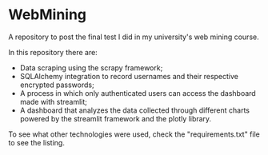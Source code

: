 # WebMining
A repository to post the final test I did in my university's web mining course.

In this repository there are:
- Data scraping using the scrapy framework;
- SQLAlchemy integration to record usernames and their respective encrypted passwords;
- A process in which only authenticated users can access the dashboard made with streamlit;
- A dashboard that analyzes the data collected through different charts powered by the streamlit framework and the plotly library.

To see what other technologies were used, check the "requirements.txt" file to see the listing.
